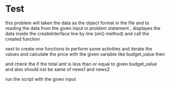 # Test
this problem will taken the data as the object format in the file
and to reading the data from the given input in problem statement
, displayes the data inside the createInterface line by line (on() method) and call the created
function

next to create one functions to perform some activities and iterate the values and calculate the price with the given variable like budget_value
then


and check the if the total amt is less than or equal to given budget_value and also should not be same of news1 and news2

run the script with the given input
